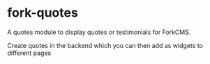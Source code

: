 fork-quotes
=============
A quotes module to display quotes or testimonials for ForkCMS.

Create quotes in the backend which you can then add as widgets to different pages
